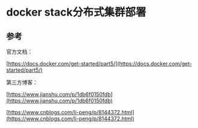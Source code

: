 # docker stack分布式集群部署

## 参考

官方文档：

[https://docs.docker.com/get-started/part5/](https://docs.docker.com/get-started/part5/)

第三方博客：

[https://www.jianshu.com/p/1db6f0150fdb](https://www.jianshu.com/p/1db6f0150fdb)

[https://www.cnblogs.com/li-peng/p/8144372.html](https://www.cnblogs.com/li-peng/p/8144372.html)

